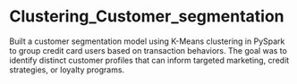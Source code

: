 # Clustering_Customer_segmentation
Built a customer segmentation model using K-Means clustering in PySpark to group credit card users based on transaction behaviors. The goal was to identify distinct customer profiles that can inform targeted marketing, credit strategies, or loyalty programs.
